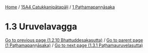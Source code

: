 
[Home](/) / [15A4 Catukkanipātapāḷi](../../15A4.md) / [1 Paṭhamapaṇṇāsaka](../1.md)

# 1.3 Uruvelavagga


[Go to previous page (1.2.10 Bhattuddesakasutta)](1.2/1.2.10.md) / [Go to parent page (1 Paṭhamapaṇṇāsaka)](../1.md) / [Go to next page (1.3.1 Paṭhamauruvelasutta)](1.3/1.3.1.md)


